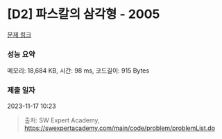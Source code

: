 # [D2] 파스칼의 삼각형 - 2005 

[문제 링크](https://swexpertacademy.com/main/code/problem/problemDetail.do?contestProbId=AV5P0-h6Ak4DFAUq) 

### 성능 요약

메모리: 18,684 KB, 시간: 98 ms, 코드길이: 915 Bytes

### 제출 일자

2023-11-17 10:23



> 출처: SW Expert Academy, https://swexpertacademy.com/main/code/problem/problemList.do